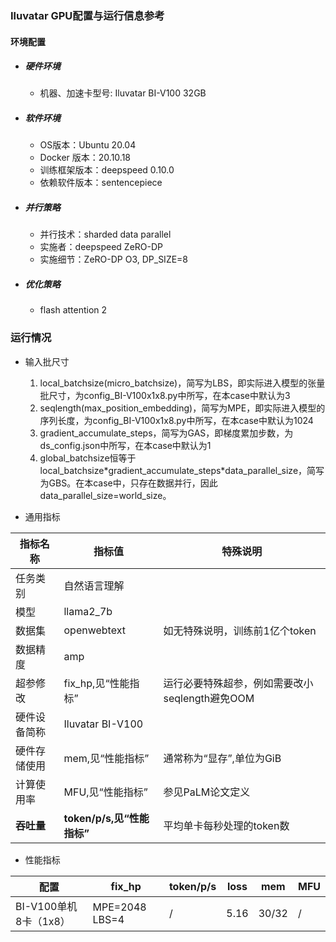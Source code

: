 ### Iluvatar GPU配置与运行信息参考
#### 环境配置
- ##### 硬件环境
    - 机器、加速卡型号: Iluvatar BI-V100 32GB

    
- ##### 软件环境
   - OS版本：Ubuntu 20.04
   - Docker 版本：20.10.18
   - 训练框架版本：deepspeed 0.10.0
   - 依赖软件版本：sentencepiece

- ##### 并行策略

   - 并行技术：sharded data parallel
   - 实施者：deepspeed ZeRO-DP
   - 实施细节：ZeRO-DP O3, DP_SIZE=8

- ##### 优化策略

   - flash attention 2

### 运行情况

* 输入批尺寸
  1. local_batchsize(micro_batchsize)，简写为LBS，即实际进入模型的张量批尺寸，为config_BI-V100x1x8.py中所写，在本case中默认为3
  2. seqlength(max_position_embedding)，简写为MPE，即实际进入模型的序列长度，为config_BI-V100x1x8.py中所写，在本case中默认为1024
  3. gradient_accumulate_steps，简写为GAS，即梯度累加步数，为ds_config.json中所写，在本case中默认为1
  4. global_batchsize恒等于local_batchsize\*gradient_accumulate_steps\*data_parallel_size，简写为GBS。在本case中，只存在数据并行，因此data_parallel_size=world_size。

* 通用指标

| 指标名称     | 指标值                     | 特殊说明                           |
| ------------ | -------------------------- | ---------------------------------- |
| 任务类别     | 自然语言理解               |                                    |
| 模型         | llama2_7b                  |                                    |
| 数据集       | openwebtext                | 如无特殊说明，训练前1亿个token |
| 数据精度     | amp                        |                                    |
| 超参修改     | fix_hp,见“性能指标”        | 运行必要特殊超参，例如需要改小seqlength避免OOM |
| 硬件设备简称 | Iluvatar BI-V100                |                                    |
| 硬件存储使用 | mem,见“性能指标”           | 通常称为“显存”,单位为GiB           |
| 计算使用率 | MFU,见“性能指标”           | 参见PaLM论文定义 |
| **吞吐量**   | **token/p/s,见“性能指标”** | 平均单卡每秒处理的token数          |

* 性能指标

| 配置                |  fix_hp           | token/p/s | loss | mem       | MFU       |
| ------------------- | ---------------- | ------ | ------- | --------- | --------- |
| BI-V100单机8卡（1x8）  |  MPE=2048 LBS=4  | / | 5.16 | 30/32 | / |